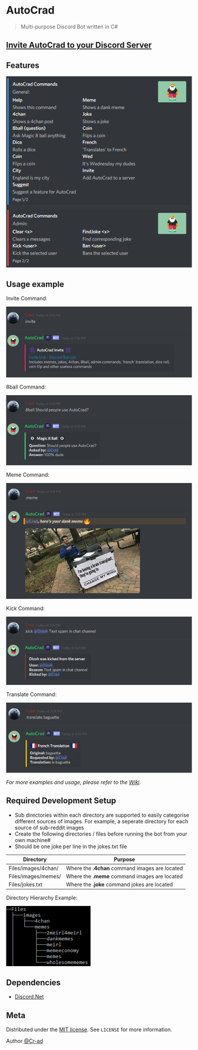 # AutoCrad
> Multi-purpose Discord Bot written in C#

## [Invite AutoCrad to your Discord Server](https://discordbots.org/bot/351821932544393218)

## Features

![](misc/demo/features.png)


## Usage example

Invite Command:

![](misc/demo/invite.png)

8ball Command:

![](misc/demo/8ball.png)

Meme Command:

![](misc/demo/meme.png)

Kick Command:

![](misc/demo/kick.png)

Translate Command:

![](misc/demo/translate.png)

_For more examples and usage, please refer to the [Wiki][wiki]._


## Required Development Setup

* Sub directories within each directory are supported to easily categorise different sources of images. For example, a seperate directory for each source of sub-reddit images
* Create the following directories / files before running the bot from your own machine#
* Should be one joke per line in the jokes.txt file

| Directory          | Purpose     |
| -------------------|-------------|
| Files/images/4chan/| Where the <b>.4chan</b> command images are located |
| Files/images/memes/| Where the <b>.meme</b> command images are located  |
| Files/jokes.txt    | Where the <b>.joke</b> command jokes are located   |

Directory Hierarchy Example:

![](misc/directory_hierarchy_example.png)


## Dependencies

* [Discord.Net](https://github.com/RogueException/Discord.Net)

## Meta

Distributed under the [MIT license](https://choosealicense.com/licenses/mit/). See ``LICENSE`` for more information.

Author [@Cr-ad](https://github.com/Cr-ad)



<!-- Markdown link & img dfn's -->
[npm-image]: https://img.shields.io/npm/v/datadog-metrics.svg?style=flat-square
[npm-url]: https://npmjs.org/package/datadog-metrics
[npm-downloads]: https://img.shields.io/npm/dm/datadog-metrics.svg?style=flat-square
[travis-image]: https://img.shields.io/travis/dbader/node-datadog-metrics/master.svg?style=flat-square
[travis-url]: https://travis-ci.org/dbader/node-datadog-metrics
[wiki]: https://github.com/Cr-ad/AutoCrad/wiki
